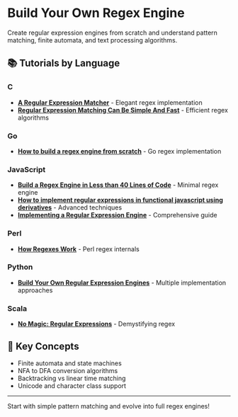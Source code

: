 # Build Your Own Regex Engine

Create regular expression engines from scratch and understand pattern matching, finite automata, and text processing algorithms.

## 📚 Tutorials by Language

### C
- **[A Regular Expression Matcher](https://www.cs.princeton.edu/courses/archive/spr09/cos333/beautiful.html)** - Elegant regex implementation
- **[Regular Expression Matching Can Be Simple And Fast](https://swtch.com/~rsc/regexp/regexp1.html)** - Efficient regex algorithms

### Go
- **[How to build a regex engine from scratch](https://kean.blog/post/regex-parser)** - Go regex implementation

### JavaScript  
- **[Build a Regex Engine in Less than 40 Lines of Code](https://nickdrane.com/build-your-own-regex/)** - Minimal regex engine
- **[How to implement regular expressions in functional javascript using derivatives](https://matt.might.net/articles/implementation-of-regular-expression-matching-in-scheme-with-derivatives/)** - Advanced techniques
- **[Implementing a Regular Expression Engine](https://deniskyashif.com/implementing-a-regular-expression-engine/)** - Comprehensive guide

### Perl
- **[How Regexes Work](https://perl.plover.com/Regex/article.html)** - Perl regex internals

### Python
- **[Build Your Own Regular Expression Engines](https://build-your-own.org/regex/)** - Multiple implementation approaches

### Scala  
- **[No Magic: Regular Expressions](https://rcoh.me/posts/no-magic-regular-expressions/)** - Demystifying regex

## 🎯 Key Concepts
- Finite automata and state machines
- NFA to DFA conversion algorithms
- Backtracking vs linear time matching
- Unicode and character class support

---

Start with simple pattern matching and evolve into full regex engines!
